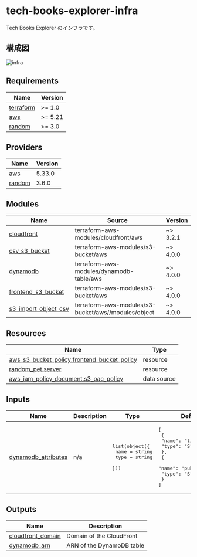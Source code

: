 # tech-books-explorer-infra

Tech Books Explorer のインフラです。

## 構成図

![infra](https://github.com/CASL0/tech-books-explorer-infra/assets/28913760/500e73bf-34ac-4a72-b36e-c757a4f43b27)

<!-- BEGIN_TF_DOCS -->
## Requirements

| Name | Version |
|------|---------|
| <a name="requirement_terraform"></a> [terraform](#requirement\_terraform) | >= 1.0 |
| <a name="requirement_aws"></a> [aws](#requirement\_aws) | >= 5.21 |
| <a name="requirement_random"></a> [random](#requirement\_random) | >= 3.0 |

## Providers

| Name | Version |
|------|---------|
| <a name="provider_aws"></a> [aws](#provider\_aws) | 5.33.0 |
| <a name="provider_random"></a> [random](#provider\_random) | 3.6.0 |

## Modules

| Name | Source | Version |
|------|--------|---------|
| <a name="module_cloudfront"></a> [cloudfront](#module\_cloudfront) | terraform-aws-modules/cloudfront/aws | ~> 3.2.1 |
| <a name="module_csv_s3_bucket"></a> [csv\_s3\_bucket](#module\_csv\_s3\_bucket) | terraform-aws-modules/s3-bucket/aws | ~> 4.0.0 |
| <a name="module_dynamodb"></a> [dynamodb](#module\_dynamodb) | terraform-aws-modules/dynamodb-table/aws | ~> 4.0.0 |
| <a name="module_frontend_s3_bucket"></a> [frontend\_s3\_bucket](#module\_frontend\_s3\_bucket) | terraform-aws-modules/s3-bucket/aws | ~> 4.0.0 |
| <a name="module_s3_import_object_csv"></a> [s3\_import\_object\_csv](#module\_s3\_import\_object\_csv) | terraform-aws-modules/s3-bucket/aws//modules/object | ~> 4.0.0 |

## Resources

| Name | Type |
|------|------|
| [aws_s3_bucket_policy.frontend_bucket_policy](https://registry.terraform.io/providers/hashicorp/aws/latest/docs/resources/s3_bucket_policy) | resource |
| [random_pet.server](https://registry.terraform.io/providers/hashicorp/random/latest/docs/resources/pet) | resource |
| [aws_iam_policy_document.s3_oac_policy](https://registry.terraform.io/providers/hashicorp/aws/latest/docs/data-sources/iam_policy_document) | data source |

## Inputs

| Name | Description | Type | Default | Required |
|------|-------------|------|---------|:--------:|
| <a name="input_dynamodb_attributes"></a> [dynamodb\_attributes](#input\_dynamodb\_attributes) | n/a | <pre>list(object({<br>    name = string<br>    type = string<br>  }))</pre> | <pre>[<br>  {<br>    "name": "title",<br>    "type": "S"<br>  },<br>  {<br>    "name": "published_at",<br>    "type": "S"<br>  }<br>]</pre> | no |

## Outputs

| Name | Description |
|------|-------------|
| <a name="output_cloudfront_domain"></a> [cloudfront\_domain](#output\_cloudfront\_domain) | Domain of the CloudFront |
| <a name="output_dynamodb_arn"></a> [dynamodb\_arn](#output\_dynamodb\_arn) | ARN of the DynamoDB table |
<!-- END_TF_DOCS -->
